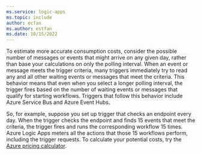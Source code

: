 ```yaml
---
ms.service: logic-apps
ms.topic: include
author: ecfan
ms.author: estfan
ms.date: 10/15/2022
---
```


To estimate more accurate consumption costs, consider the possible number of messages or events that might arrive on any given day, rather than base your calculations on only the polling interval. When an event or message meets the trigger criteria, many triggers immediately try to read any and all other waiting events or messages that meet the criteria. This behavior means that even when you select a longer polling interval, the trigger fires based on the number of waiting events or messages that qualify for starting workflows. Triggers that follow this behavior include Azure Service Bus and Azure Event Hubs.

So, for example, suppose you set up trigger that checks an endpoint every day. When the trigger checks the endpoint and finds 15 events that meet the criteria, the trigger fires and runs the corresponding workflow 15 times. Azure Logic Apps meters all the actions that those 15 workflows perform, including the trigger requests. To calculate your potential costs, try the [Azure pricing calculator](https://azure.microsoft.com/pricing/calculator/).
